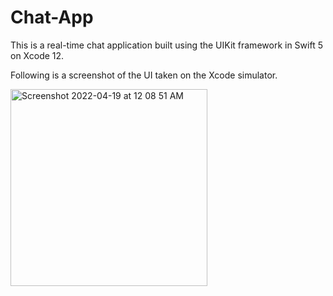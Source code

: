# Chat-App
This is a real-time chat application built using the UIKit framework in Swift 5 on Xcode 12.

Following is a screenshot of the UI taken on the Xcode simulator.

<img width="315" alt="Screenshot 2022-04-19 at 12 08 51 AM" src="https://user-images.githubusercontent.com/46934909/163857555-b433e7e6-9ebc-4ee9-af42-54b0473981a2.png">
